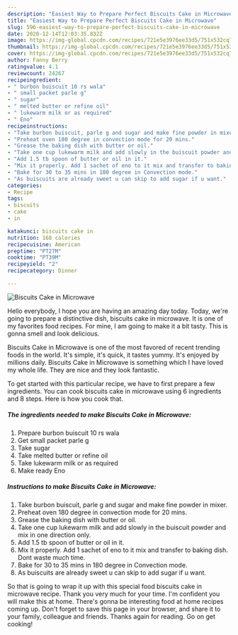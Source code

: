 ```yaml
---
description: "Easiest Way to Prepare Perfect Biscuits Cake in Microwave"
title: "Easiest Way to Prepare Perfect Biscuits Cake in Microwave"
slug: 596-easiest-way-to-prepare-perfect-biscuits-cake-in-microwave
date: 2020-12-14T12:03:35.832Z
image: https://img-global.cpcdn.com/recipes/721e5e3976ee33d5/751x532cq70/biscuits-cake-in-microwave-recipe-main-photo.jpg
thumbnail: https://img-global.cpcdn.com/recipes/721e5e3976ee33d5/751x532cq70/biscuits-cake-in-microwave-recipe-main-photo.jpg
cover: https://img-global.cpcdn.com/recipes/721e5e3976ee33d5/751x532cq70/biscuits-cake-in-microwave-recipe-main-photo.jpg
author: Fanny Berry
ratingvalue: 4.1
reviewcount: 24267
recipeingredient:
- " burbon buiscuit 10 rs wala"
- " small packet parle g"
- " sugar"
- " melted butter or refine oil"
- " lukewarm milk or as required"
- " Eno"
recipeinstructions:
- "Take burbon buiscuit, parle g and sugar and make fine powder in mixer."
- "Preheat oven 180 degree in convection mode for 20 mins."
- "Grease the baking dish with butter or oil."
- "Take one cup lukewarm milk and add slowly in the buiscuit powder and mix in one direction only."
- "Add 1.5 tb spoon of butter or oil in it."
- "Mix it properly. Add 1 sachet of eno to it mix and transfer to baking dish. Dont waste much time."
- "Bake for 30 to 35 mins in 180 degree in Convection mode."
- "As buiscuits are already sweet u can skip to add sugar if u want."
categories:
- Recipe
tags:
- biscuits
- cake
- in

katakunci: biscuits cake in 
nutrition: 168 calories
recipecuisine: American
preptime: "PT27M"
cooktime: "PT39M"
recipeyield: "2"
recipecategory: Dinner

---
```



![Biscuits Cake in Microwave](https://img-global.cpcdn.com/recipes/721e5e3976ee33d5/751x532cq70/biscuits-cake-in-microwave-recipe-main-photo.jpg)

Hello everybody, I hope you are having an amazing day today. Today, we're going to prepare a distinctive dish, biscuits cake in microwave. It is one of my favorites food recipes. For mine, I am going to make it a bit tasty. This is gonna smell and look delicious.



Biscuits Cake in Microwave is one of the most favored of recent trending foods in the world. It's simple, it's quick, it tastes yummy. It's enjoyed by millions daily. Biscuits Cake in Microwave is something which I have loved my whole life. They are nice and they look fantastic.


To get started with this particular recipe, we have to first prepare a few ingredients. You can cook biscuits cake in microwave using 6 ingredients and 8 steps. Here is how you cook that.

<!--inarticleads1-->

##### The ingredients needed to make Biscuits Cake in Microwave:

1. Prepare  burbon buiscuit 10 rs wala
1. Get  small packet parle g
1. Take  sugar
1. Take  melted butter or refine oil
1. Take  lukewarm milk or as required
1. Make ready  Eno




<!--inarticleads2-->

##### Instructions to make Biscuits Cake in Microwave:

1. Take burbon buiscuit, parle g and sugar and make fine powder in mixer.
1. Preheat oven 180 degree in convection mode for 20 mins.
1. Grease the baking dish with butter or oil.
1. Take one cup lukewarm milk and add slowly in the buiscuit powder and mix in one direction only.
1. Add 1.5 tb spoon of butter or oil in it.
1. Mix it properly. Add 1 sachet of eno to it mix and transfer to baking dish. Dont waste much time.
1. Bake for 30 to 35 mins in 180 degree in Convection mode.
1. As buiscuits are already sweet u can skip to add sugar if u want.




So that is going to wrap it up with this special food biscuits cake in microwave recipe. Thank you very much for your time. I'm confident you will make this at home. There's gonna be interesting food at home recipes coming up. Don't forget to save this page in your browser, and share it to your family, colleague and friends. Thanks again for reading. Go on get cooking!
